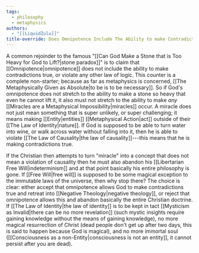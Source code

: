 ```yaml
---
tags:
  - philosophy
  - metaphysics
authors:
  - "[[LiquidZulu]]"
title-override: Does Omnipotence Include The Ability to make Contradictions True?
---
```

A common rejoinder to the famous "[[Can God Make a Stone that is Too Heavy for God to Lift?|stone paradox]]" is to claim that [[Omnipotence|omnipotence]] does not include the ability to make contradictions true, or violate any other law of logic. This counter is a complete non-starter; because as far as metaphysics is concerned, [[The Metaphysically Given as Absolute|to be is to be necessary]]. So if God's omnipotence does not stretch to the ability to make a stone so heavy that even he cannot lift it, it also must not stretch to the ability to make *any* [[Miracles are a Metaphysical Impossibility|miracles]] occur. A miracle does not just mean something that is super unlikely, or super challenging; it means making [[Entity|entities]] [[Metaphysical Action|act]] outside of their [[The Law of Identity|nature]]. If God is supposed to be able to turn water into wine, or walk across water without falling into it, then he is able to violate [[The Law of Causality|the law of causality]]---this means that he is making contradictions true.

If the Christian then attempts to turn "miracle" into a concept that does not mean a violation of causality then he must also abandon his [[Libertarian Free Will|indeterminism]] and at that point basically his entire philosophy is gone. If [[Free Will|free will]] is supposed to be some magical exception to the immutable laws of the universe, then why stop there? The choice is clear: either accept that omnipotence allows God to make contradictions true and retreat into [[Negative Theology|negative theology]], or reject that omnipotence allows this and abandon basically the entire Christian doctrine. If [[The Law of Identity|the law of identity]] is to be kept in tact [[Mysticism as Invalid|there can be no more revelation]] (such mystic insights require gaining knowledge without the means of gaining knowledge), no more magical resurrection of Christ (dead people don't get up after two days, this is said to happen because God is magical), and no more immortal soul ([[Consciousness as a non-Entity|consciousness is not an entity]], it cannot persist after you are dead).